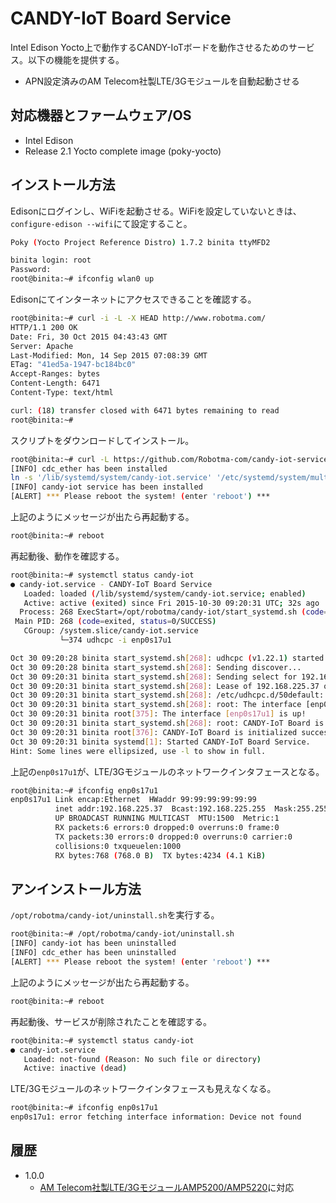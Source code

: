 CANDY-IoT Board Service
===

Intel Edison Yocto上で動作するCANDY-IoTボードを動作させるためのサービス。以下の機能を提供する。

- APN設定済みのAM Telecom社製LTE/3Gモジュールを自動起動させる

## 対応機器とファームウェア/OS
 - Intel Edison
 - Release 2.1 Yocto complete image (poky-yocto)

## インストール方法
Edisonにログインし、WiFiを起動させる。WiFiを設定していないときは、`configure-edison --wifi`にて設定すること。

```bash
Poky (Yocto Project Reference Distro) 1.7.2 binita ttyMFD2

binita login: root
Password: 
root@binita:~# ifconfig wlan0 up
```

Edisonにてインターネットにアクセスできることを確認する。
```bash
root@binita:~# curl -i -L -X HEAD http://www.robotma.com/
HTTP/1.1 200 OK
Date: Fri, 30 Oct 2015 04:43:43 GMT
Server: Apache
Last-Modified: Mon, 14 Sep 2015 07:08:39 GMT
ETag: "41ed5a-1947-bc184bc0"
Accept-Ranges: bytes
Content-Length: 6471
Content-Type: text/html

curl: (18) transfer closed with 6471 bytes remaining to read
root@binita:~# 
```

スクリプトをダウンロードしてインストール。
```bash
root@binita:~# curl -L https://github.com/Robotma-com/candy-iot-service/raw/master/install.sh | bash
[INFO] cdc_ether has been installed
ln -s '/lib/systemd/system/candy-iot.service' '/etc/systemd/system/multi-user.target.wants/candy-iot.service'
[INFO] candy-iot service has been installed
[ALERT] *** Please reboot the system! (enter 'reboot') ***
```

上記のようにメッセージが出たら再起動する。
```bash
root@binita:~# reboot
```

再起動後、動作を確認する。

```bash
root@binita:~# systemctl status candy-iot
● candy-iot.service - CANDY-IoT Board Service
   Loaded: loaded (/lib/systemd/system/candy-iot.service; enabled)
   Active: active (exited) since Fri 2015-10-30 09:20:31 UTC; 32s ago
  Process: 268 ExecStart=/opt/robotma/candy-iot/start_systemd.sh (code=exited, status=0/SUCCESS)
 Main PID: 268 (code=exited, status=0/SUCCESS)
   CGroup: /system.slice/candy-iot.service
           └─374 udhcpc -i enp0s17u1

Oct 30 09:20:28 binita start_systemd.sh[268]: udhcpc (v1.22.1) started
Oct 30 09:20:28 binita start_systemd.sh[268]: Sending discover...
Oct 30 09:20:31 binita start_systemd.sh[268]: Sending select for 192.168.225....
Oct 30 09:20:31 binita start_systemd.sh[268]: Lease of 192.168.225.37 obtain...0
Oct 30 09:20:31 binita start_systemd.sh[268]: /etc/udhcpc.d/50default: Addin...1
Oct 30 09:20:31 binita start_systemd.sh[268]: root: The interface [enp0s17u1...!
Oct 30 09:20:31 binita root[375]: The interface [enp0s17u1] is up!
Oct 30 09:20:31 binita start_systemd.sh[268]: root: CANDY-IoT Board is initi...!
Oct 30 09:20:31 binita root[376]: CANDY-IoT Board is initialized successfully!
Oct 30 09:20:31 binita systemd[1]: Started CANDY-IoT Board Service.
Hint: Some lines were ellipsized, use -l to show in full.
```

上記の`enp0s17u1`が、LTE/3Gモジュールのネットワークインタフェースとなる。

```bash
root@binita:~# ifconfig enp0s17u1
enp0s17u1 Link encap:Ethernet  HWaddr 99:99:99:99:99:99  
          inet addr:192.168.225.37  Bcast:192.168.225.255  Mask:255.255.255.0
          UP BROADCAST RUNNING MULTICAST  MTU:1500  Metric:1
          RX packets:6 errors:0 dropped:0 overruns:0 frame:0
          TX packets:30 errors:0 dropped:0 overruns:0 carrier:0
          collisions:0 txqueuelen:1000 
          RX bytes:768 (768.0 B)  TX bytes:4234 (4.1 KiB)
```

## アンインストール方法
`/opt/robotma/candy-iot/uninstall.sh`を実行する。

```bash
root@binita:~# /opt/robotma/candy-iot/uninstall.sh
[INFO] candy-iot has been uninstalled
[INFO] cdc_ether has been uninstalled
[ALERT] *** Please reboot the system! (enter 'reboot') ***
```

上記のようにメッセージが出たら再起動する。
```bash
root@binita:~# reboot
```

再起動後、サービスが削除されたことを確認する。

```bash
root@binita:~# systemctl status candy-iot 
● candy-iot.service
   Loaded: not-found (Reason: No such file or directory)
   Active: inactive (dead)
```

LTE/3Gモジュールのネットワークインタフェースも見えなくなる。

```bash
root@binita:~# ifconfig enp0s17u1
enp0s17u1: error fetching interface information: Device not found
```

## 履歴
* 1.0.0
  - [AM Telecom社製LTE/3GモジュールAMP5200/AMP5220](http://www.amtel.co.jp/english/product/list?category=1020)に対応
